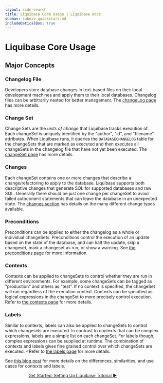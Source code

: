 ```yaml
---
layout: side-search
title: Liquibase Core Usage | Liquibase Docs
subnav: subnav_quickstart.md
includeDaticalBox: true
---
```

# Liquibase Core Usage
## Major Concepts
### Changelog File
Developers store database changes in text-based files on their local development machines and apply them to their local databases. 
Changelog files can be arbitrarily nested for better management. The [changeLog page](/documentation/databasechangelog.html) has more details.

### Change Set
Change Sets are the *units of change* that Liquibase tracks execution of. Each changeSet is uniquely identified by the "author", "id", and "filename" attributes.
When Liquibase runs, it queries the `DATABASECHANGELOG` table for the changeSets that are marked as executed and then executes all changeSets in the changelog file 
that have not yet been executed. The [changeSet page](/documentation/changeset.html) has more details.


### Changes
Each changeSet contains one or more changes that describe a change/refactoring to apply to the database. Liquibase supports both descriptive changes 
that generate SQL for supported databases and raw SQL. Generally there should be just one change per changeSet to avoid failed autocommit statements 
that can leave the database in an unexpected state. The [changes section](/documentation/changes/index.html) has details on the many different change 
types available.


### Preconditions
Preconditions can be applied to either the changelog as a whole or individual changeSets. Preconditions control the execution of an update based on the 
state of the database, and can halt the update, skip a changeset, mark a changeset as run, or show a warning. See [the preconditions page](/documentation/preconditions.html) 
for more information.

### Contexts
Contexts can be applied to changeSets to control whether they are run in different environments. For example, some changeSets can be tagged as "production" and others as "test".
If no context is specified, the changeSet will run regardless of the execution context. Contexts can be specified as logical expressions in the changeSet to
more precisely control execution. Refer to [the contexts page](/documentation/contexts.html) for more details.

### Labels
Similar to contexts, labels can also be applied to changeSets to control which changesets are executed. In contrast to contexts that can be complex expressions, labels are a simple 
list on each changeSet. For labels though, complex expressions can be supplied at runtime. The combination of contexts and labels gives fine grained control over which changeSets
are executed. <Refer to [the labels page](/documentation/labels.html) for more details.

See [this blog post](/2014/11/contexts-vs-labels.html) for more details on the differences, similarities, and use cases for contexts and labels.


<div class="cta-container" style="margin-left: auto; margin-right: auto; width: 350px; height: 50px">
<div class="cta cta--block"><a href="/get-started/lb-setup.html">Get Started: Setting Up Liquibase Tutorial ►</a></div></div>

